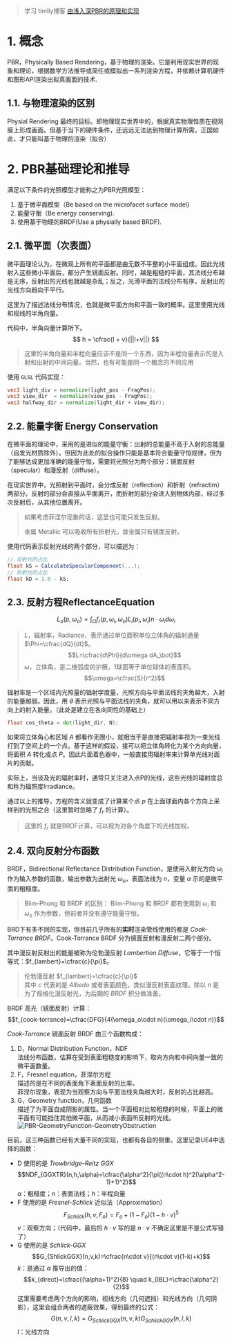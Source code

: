 > 学习 timlly博客 [由浅入深PBR的原理和实现](https://www.cnblogs.com/timlly/p/10631718.html)

# 1. 概念

PBR，Physically Based Rendering，基于物理的渲染。它是利用现实世界的现象和理论，根据数学方法推导或简任或模拟出一系列渲染方程，并依赖计算机硬件和图形API渲染出拟真画面的技术.

## 1.1. 与物理渲染的区别

Physial Rendering 最终的目标。即物理现实世界中的，根据真实物理性质在视网膜上形成画面。但基于当下的硬件条件，还远远无法达到物理计算所需，正国如此，才只能叫基于物理的渲染（拟合）

# 2. PBR基础理论和推导

满足以下条件的光照模型才能称之为PBR光照模型：
1. 基于微平面模型（Be based on the 	microfacet surface model) 
2. 能量守衡（Be energy conserving). 
3. 使用基于物理的BRDF(Use a physially based BRDF). 

## 2.1. 微平面（次表面）

微平面理论认为，在微观上所有的平面都是由无数不平整的小平面组成。因此光线射入这些微小平面后，都分产生镜面反射。同时，越是粗糙的平面，其法线分布越是无序，反射出的光线也就越是杂乱；反之，光滑平面的法线分布有序，反射出的光线方向趋向于平行。

这里为了描述法线分布情况，也就是微平面方向和平面一致的概率。这里使用光线和视线的半角向量。

代码中，半角向量计算所下。
$$
h = \cfrac{l + v}{||l+v||}
$$

> 这里的半角向量和半程向量应该不是同一个东西，因为半程向量表示的是入射和出射的中间向量。当然，也有可能是同一个概念的不同应用

使用 `GLSL` 代码实现：

```glsl
vec3 light_div = normalize(light_pos - FragPos);
vec3 view_dir  = normalize(view_pos - FragPos);
vec3 halfway_dir = normalize(light_dir + view_dir);
```

## 2.2. 能量字衡 Energy Conservation 

在微平面的理论中，采用的是进似的能量守衡：出射的总能量不高于入射的总能量（自发光材质除外）。但因为此处的拟合操作只能是基本符合能量守恒规律，但为了能够达成更加准确的能量守恒，需要将光照分为两个部分：镜面反射（specular）和漫反射（diffuse）。

在现实世界中，光照射到平面时，会分成反射（reflection）和折射（refractim）两部分。反射的部分会直接从平面离开，而折射的部分会进入到物体内部，经过多次反射后，从其他位置离开。

> 如果考虑菲涅尔现象的话，这里也可能只发生反射。
> 
> 金属 Metallic 可以吸收所有折射光，故金属只有镜面反射。

使用代码表示反射光线的两个部分，可以描述为：

```glsl
// 反射光的占比
float kS = CalculateSpecularComponent(...);
// 折射光的占比
float kD = 1.0 - kS;
```

## 2.3. 反射方程ReflectanceEquation

$$
L_o(p,\omega_o)=\int_{\Omega}f_r(p,\omega_i,\omega_o)L_i(p_i,\omega_i)n\cdot \omega_id\omega_i
$$

> $L$，辐射率，Radiance，表示通过单位面积单位立体角的辐射通量$\Phi=\cfrac{dQ}{dt}$。
> $$L=\cfrac{d\Phi}{d\omega dA_\bot}$$
> $\omega$，立体角，是二维弧度的护展，1球面等于单位球体的表面积。
 $$\omega=\cfrac{S}{r^2}$$

辐射率是一个区域内光照量的辐射学度量，光照方向与平面法线的夹角越大，入射的能量越弱。因此，用 $\theta$ 表示光照与平面法线的夹角，就可以用以来表示不同方向上的射入能量。（此处是建立在各向同性的基础上）

```glsl
float cos_theta = dot(light_dir, N);
```

如果将立体角心和区域 $A$ 都看作无限小，就相当于是直接把辐射率视为一束光线打到了空间上的一个点。基于这样的假设，接可以把立体角转化为某个方向向量，将面积 $A$ 转化成点 $P$。因此片面着色器中，一般直接用辐射率来计算单光线对面片的贡献。

实际上，当谈及光的辐射率时，通常只关注进入点P的光线，这些光线的辐射度总和称为辐照度Irradiance。

通过以上的推导，方程的含义就变成了计算某个点 $p$ 在上面球面内各个方向上采样到的光照之合（这里暂时忽略了 $f_r$ 的计算）。

> 这里的 $f_r$ 就是BRDF计算，可以视为对各个角度下的光线加权。

## 2.4. 双向反射分布函数

BRDF，Bidirectional Reflectance Distribution Function，是使用入射光方向 $\omega_i$ 作为输入参数的函数，输出参数为出射光 $\omega_o$，表面法线为 $n$，变量 $\alpha$ 示的是微平面的粗糙度。

> Blim-Phong 和 BRDF 的区别：
> Blim-Phong 和 BRDF 都有使用到 $\omega_i$ 和 $\omega_o$ 作为参数，但前者并没有遵守能量守恒。

BRD下有多不同的实现，但目前几乎所有的**实时**渲染管线使用的都是 *Cook-Torrance BRDF*。Cook-Torrance BRDF 分为镜面反射和漫反射二两个部分。

其中漫反射反射出的能量被称为伦勃漫反射 *Lambertion Diffuse*，它等于一个恒等式：$f_{lambert}=\cfrac{c}{\pi}$。

> 伦勃漫反射 $f_{lambert}=\cfrac{c}{\pi}$<br>其中 $c$ 代表的是 *Albedo* 或者表面颜色，类似漫反射表面纹理。除以 $\pi$ 是为了规格化漫反射光，为后期的 *BRDF* 积分做准备。

BRDF 高光（镜面反射）计算：
$$f_{cook-torrance}=\cfrac{DFG}{4(\omega_o\cdot n)(\omega_i\cdot n)}$$

*Cook-Torrance* 镜面反射 BRDF 由三个函数构成：

1. D，Normal Distribution Function，NDF<br>法线分布函数，估算在受到表面粗糙度的影响下，取向方向和中间向量一致的微平面数量。
2. F，Fresnel equation，菲涅尔方程<br>描述的是在不同的表面角下表面反射的比率。<br>菲涅尔现象，表现为当观察方向与平面法线夹角越大时，反射的占比越高。
3. G，Geometry function，几何函数<br>描述了为平面自成阴影的属性。当一个平面相对比较粗糙的时候，平面上的微平面有可能挡住其他微平面，从而减小表面所反射的光线。<br>![PBR-GeometryFunction-GeometryObstruction](PBR-GeometryFunction-GeometryObstruction.jpg)

目前，这三种函数已经有大量不同的实现，也都有各自的侧重。这里记录UE4中选择的函数：
- D 使用的是 *Trowbridge-Reitz GGX* 
	$$NDF_{GGXTR}(n,h,\alpha)=\cfrac{\alpha^2}{\pi((n\cdot h)^2(\alpha^2-1)+1)^2}$$
	$\alpha$：粗糙度；$n$：表面法线；$h$：半程向量
- F 使用的是 *Fresnel-Schlick* 近似法（Approximation）
	$$F_{Schlick}(h,v,F_o)=F_o+(1-F_o)(1-h\cdot v)^5$$
	$v$：观察方向；（代码中，最后的 $h\cdot v$ 写的是 $n\cdot v$ 不确定这里是不是公式写错了）
- G 使用的是 *Schlick-GGX*
	$$G_{ShlickGGX}(n,v,k)=\cfrac{n\cdot v}{(n\cdot v)(1-k)+k}$$
	$k$：是通过 $\alpha$ 推导出的值：
	$$k_{direct}=\cfrac{(\alpha+1)^2}{8} \quad k_{IBL}=\cfrac{\alpha^2}{2}$$
	这里需要考虑两个方向的影响，视线方向（几何遮挡）和光线方向（几何阴影），这里会组合两者的遮蔽效果，得到最终的公式：
	$$G(n,v,l,k)=G_{SchlickGGX}(n,v,k) G_{SchlickGGX}(n,l,k)$$
	$l$：光线方向
